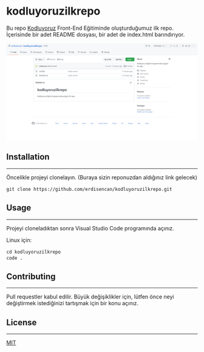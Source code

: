 # **kodluyoruzilkrepo**
Bu repo [Kodluyoruz](https://www.kodluyoruz.org/) Front-End Eğitiminde oluşturduğumuz ilk repo. İçerisinde bir adet README dosyası, bir adet de index.html barındırıyor.

![](./figures/kodluyoruzilkrepo.png)

## **Installation**
***
Öncelikle projeyi clonelayın. (Buraya sizin reponuzdan aldığınız link gelecek)

```
git clone https://github.com/erdisencan/kodluyoruzilkrepo.git
```

## **Usage**   
***
Projeyi cloneladıktan sonra Visual Studio Code programında açınız.

Linux için:

```
cd kodluyoruzilkrepo
code .
```

## **Contributing**    
***
Pull requestler kabul edilir. Büyük değişiklikler için, lütfen önce neyi değiştirmek istediğinizi tartışmak için bir konu açınız.

## **License**
***
[MIT](https://choosealicense.com/licenses/mit/) 